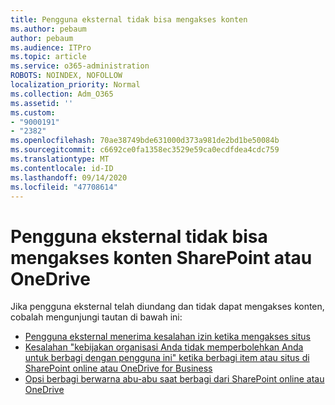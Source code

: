 ```yaml
---
title: Pengguna eksternal tidak bisa mengakses konten
ms.author: pebaum
author: pebaum
ms.audience: ITPro
ms.topic: article
ms.service: o365-administration
ROBOTS: NOINDEX, NOFOLLOW
localization_priority: Normal
ms.collection: Adm_O365
ms.assetid: ''
ms.custom:
- "9000191"
- "2382"
ms.openlocfilehash: 70ae38749bde631000d373a981de2bd1be50084b
ms.sourcegitcommit: c6692ce0fa1358ec3529e59ca0ecdfdea4cdc759
ms.translationtype: MT
ms.contentlocale: id-ID
ms.lasthandoff: 09/14/2020
ms.locfileid: "47708614"
---
```

# <a name="external-user-cannot-access-sharepoint-or-onedrive-content"></a>Pengguna eksternal tidak bisa mengakses konten SharePoint atau OneDrive

Jika pengguna eksternal telah diundang dan tidak dapat mengakses konten, cobalah mengunjungi tautan di bawah ini:

- [Pengguna eksternal menerima kesalahan izin ketika mengakses situs](https://docs.microsoft.com/sharepoint/support/administration/access-denied-or-need-permission-error-sharepoint-online-or-onedrive-for-business)
- [Kesalahan "kebijakan organisasi Anda tidak memperbolehkan Anda untuk berbagi dengan pengguna ini" ketika berbagi item atau situs di SharePoint online atau OneDrive for Business](https://docs.microsoft.com/sharepoint/support/administration/organization-policies-do-not-allow-you-to-share-with-users-error)
- [Opsi berbagi berwarna abu-abu saat berbagi dari SharePoint online atau OneDrive](https://docs.microsoft.com/sharepoint/support/administration/sharing-options-grayed-out-when-sharing-from-sharepoint-online-or-onedrive)
